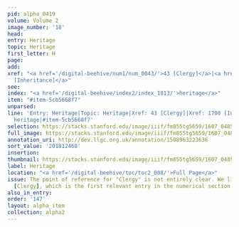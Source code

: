 ```yaml
---
pid: alpha_0419
volume: Volume 2
image_number: '18'
head:
entry: Heritage
topic: Heritage
first_letter: H
page:
add:
xref: "<a href='/digital-beehive/num1/num_0043/'>43 [Clergy]</a>|<a href='/digital-beehive/num7/num_2623/'>1700
  [Inheritance]</a>"
see:
index: "<a href='/digital-beehive/index2/index_1813/'>heritage</a>"
item: "#item-5cb5668f7"
unparsed:
line: 'Entry: Heritage|Topic: Heritage|Xref: 43 [Clergy]|Xref: 1700 [Inheritance]|Index:
  heritage|#item-5cb5668f7'
selection: https://stacks.stanford.edu/image/iiif/fm855tg5659/1607_0485/759,2468,3001,477/full/0/default.jpg
full_image: https://stacks.stanford.edu/image/iiif/fm855tg5659/1607_0485/full/full/0/default.jpg
annotation_uri: http://dev.llgc.org.uk/annotation/1508963223636
sort_value: '201812468'
insertion:
thumbnail: https://stacks.stanford.edu/image/iiif/fm855tg5659/1607_0485/759,2468,600,180/250,/0/default.jpg
label: Heritage
location: "<a href='/digital-beehive/toc/toc2_008/'>Full Page</a>"
issue: The point of reference for "Clergy" is not entirely clear. We linked to 43
  [Clergy], which is the first relevant entry in the numerical section of the Alvearium.
also_in_entry:
order: '147'
layout: alpha_item
collection: alpha2
---
```


